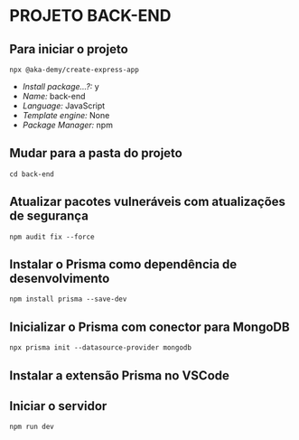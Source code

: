 # PROJETO BACK-END

## Para iniciar o projeto
`npx @aka-demy/create-express-app`
* _Install package...?:_ y
* _Name:_ back-end
* _Language:_ JavaScript
* _Template engine:_ None
* _Package Manager:_ npm

## Mudar para a pasta do projeto
`cd back-end`

## Atualizar pacotes vulneráveis com atualizações de segurança
`npm audit fix --force`

## Instalar o Prisma como dependência de desenvolvimento
`npm install prisma --save-dev`

## Inicializar o Prisma com conector para MongoDB
`npx prisma init --datasource-provider mongodb`

## Instalar a extensão Prisma no VSCode

## Iniciar o servidor
`npm run dev`
